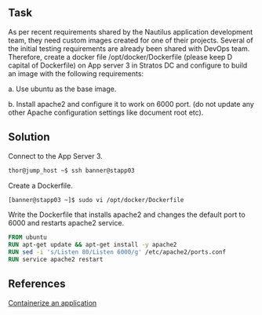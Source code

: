 ## Task
As per recent requirements shared by the Nautilus application development team, they need custom images created for one of their projects. Several of the initial testing requirements are already been shared with DevOps team. Therefore, create a docker file /opt/docker/Dockerfile (please keep D capital of Dockerfile) on App server 3 in Stratos DC and configure to build an image with the following requirements:

a. Use ubuntu as the base image.

b. Install apache2 and configure it to work on 6000 port. (do not update any other Apache configuration settings like document root etc).
## Solution

Connect to the App Server 3.
```sh
thor@jump_host ~$ ssh banner@stapp03
```
Create a Dockerfile.
```sh
[banner@stapp03 ~]$ sudo vi /opt/docker/Dockerfile 
```

Write the Dockerfile that installs apache2 and changes the default port to 6000 and restarts apache2 service.
```dockerfile
FROM ubuntu
RUN apt-get update && apt-get install -y apache2
RUN sed -i 's/Listen 80/Listen 6000/g' /etc/apache2/ports.conf
RUN service apache2 restart
```
## References

[Containerize an application](https://docs.docker.com/get-started/02_our_app/)
